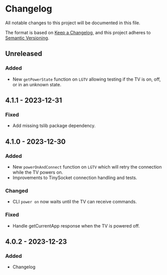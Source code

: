 # Changelog

All notable changes to this project will be documented in this file.

The format is based on [Keep a Changelog](https://keepachangelog.com/en/1.0.0/),
and this project adheres to [Semantic Versioning](https://semver.org/spec/v2.0.0.html).

## Unreleased

### Added

- New `getPowerState` function on `LGTV` allowing testing if the TV is on, off,
  or in an unknown state.

## 4.1.1 - 2023-12-31

### Fixed

- Add missing tslib package dependency.

## 4.1.0 - 2023-12-30

### Added

- New `powerOnAndConnect` function on `LGTV` which will retry the connection
  while the TV powers on.
- Improvements to TinySocket connection handling and tests.

### Changed

- CLI `power on` now waits until the TV can receive commands.

### Fixed

- Handle getCurrentApp response when the TV is powered off.

## 4.0.2 - 2023-12-23

### Added

- Changelog
